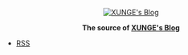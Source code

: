 <p align="center">
  <a href="https://docsify.js.org">
    <img alt="XUNGE's Blog" src="https://img.xungejiang.com/static/images/favicon.png">
  </a>
</p>
<p align="center">
  <strong>The source of <a href="https://xungejiang.com">XUNGE's Blog</a></strong>
</p>

- [RSS](https://xungejiang.com/rss.xml)